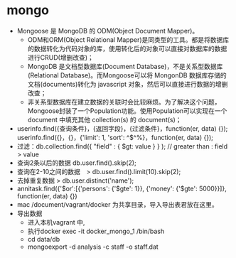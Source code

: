 mongo
======

* Mongoose 是 MongoDB 的 ODM(Object Document Mapper)。
    * ODM和ORM(Object Relational Mapper)是同类型的工具。都是将数据库的数据转化为代码对象的库，使用转化后的对象可以直接对数据库的数据进行CRUD(增删改查)；
    *  MongoDB 是文档型数据库(Document Database)，不是关系型数据库(Relational Database)。而Mongoose可以将 MongonDB 数据库存储的文档(documents)转化为 javascript 对象，然后可以直接进行数据的增删改查；
    * 非关系型数据库在建立数据的关联时会比较麻烦。为了解决这个问题，Mongoose封装了一个Population功能。使用Population可以实现在一个 document 中填充其他 collection(s) 的 document(s)；
* userinfo.find({查询条件}，{返回字段}，{过滤条件}，function(er, data) {});  <br>
	userinfo.find({}，{}，{'limit': 1, 'sort': $%^$^$^%}，function(er, data) {}); 
* 过滤：db.collection.find({ "field" : { $gt: value } } ); // greater than : field > value
* 查询2条以后的数据 db.user.find().skip(2);
* 查询在2-10之间的数据　> db.user.find().limit(10).skip(2);
* 去掉重复数据 > db.user.distinct('name');
* annitask.find({'$or':[{'persons': {'$gte': 1}}, {'money': {'$gte': 5000}}]}, function(er, data) {})
* mac /document/vagrant/docker 为共享目录，导入导出表君放在这里。
* 导出数据
    * 进入本机vagrant 中,
    * 执行docker exec -it docker_mongo_1 /bin/bash
    * cd data/db
    * mongoexport -d analysis -c staff -o staff.dat
